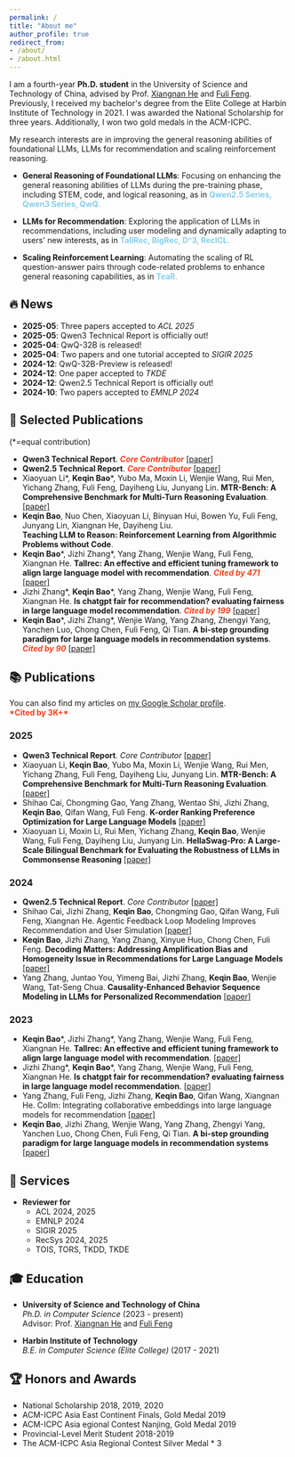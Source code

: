 ```yaml
---
permalink: /
title: "About me"
author_profile: true
redirect_from: 
- /about/
- /about.html
---
```

 
I am a fourth-year **Ph.D. student** in the University of Science and Technology of China, advised by Prof. [Xiangnan He](http://staff.ustc.edu.cn/~hexn/) and [Fuli Feng](https://fulifeng.github.io/).  Previously, I received my bachelor's degree from the Elite College at Harbin Institute of Technology in 2021. I was awarded the National Scholarship for three years. Additionally, I won two gold medals in the ACM-ICPC. 


My research interests are in improving the general reasoning abilities of foundational LLMs, LLMs for recommendation and scaling reinforcement reasoning.

- **General Reasoning of Foundational LLMs**: Focusing on enhancing the general reasoning abilities of LLMs during the pre-training phase, including STEM, code, and logical reasoning, as in <b style="color:#87CEEB">Qwen2.5 Series, Qwen3 Series, QwQ.</b>

- **LLMs for Recommendation**: Exploring the application of LLMs in recommendations, including user modeling and dynamically adapting to users' new interests, as in <b style="color:#87CEEB">TallRec, BigRec, D^3, RecICL.</b>

- **Scaling Reinforcement Learning**: Automating the scaling of RL question-answer pairs through code-related problems to enhance general reasoning capabilities, as in <b style="color:#87CEEB">TeaR.</b>


##  **🔥 News**
- **2025-05**: Three papers accepted to *ACL 2025*
- **2025-05**: Qwen3 Technical Report is officially out!
- **2025-04**: QwQ-32B is released!
- **2025-04**: Two papers and one tutorial accepted to *SIGIR 2025*
- **2024-12**: QwQ-32B-Preview is released!
- **2024-12**: One paper accepted to *TKDE*
- **2024-12**: Qwen2.5 Technical Report is officially out!
- **2024-10**: Two papers accepted to *EMNLP 2024*


## **🚀 Selected Publications**
(*=equal contribution)
- **Qwen3 Technical Report**. <b style="color:#f73d1b">*Core Contributor*</b> [[paper]](https://arxiv.org/pdf/2505.09388)
- **Qwen2.5 Technical Report**. <b style="color:#f73d1b">*Core Contributor*</b> [[paper]](https://arxiv.org/pdf/2412.15115)
- Xiaoyuan Li*, **Keqin Bao***, Yubo Ma, Moxin Li, Wenjie Wang, Rui Men, Yichang Zhang, Fuli Feng, Dayiheng Liu, Junyang Lin. **MTR-Bench: A Comprehensive Benchmark for Multi-Turn Reasoning Evaluation**. [[paper]](https://arxiv.org/pdf/2505.17123)
- **Keqin Bao**, Nuo Chen, Xiaoyuan Li, Binyuan Hui, Bowen Yu, Fuli Feng, Junyang Lin, Xiangnan He, Dayiheng Liu. 	
**Teaching LLM to Reason: Reinforcement Learning from Algorithmic Problems without Code**.
- **Keqin Bao***, Jizhi Zhang*, Yang Zhang, Wenjie Wang, Fuli Feng, Xiangnan He. **Tallrec: An effective and efficient tuning framework to align large language model with recommendation**. <b style="color:#f73d1b">*Cited by 471*</b> [[paper]](https://arxiv.org/pdf/2305.00447) 
- Jizhi Zhang*, **Keqin Bao***, Yang Zhang, Wenjie Wang, Fuli Feng, Xiangnan He. **Is chatgpt fair for recommendation? evaluating fairness in large language model recommendation**. <b style="color:#f73d1b">*Cited by 199*</b> [[paper]](https://arxiv.org/pdf/2305.07609) 
- **Keqin Bao***, Jizhi Zhang*, Wenjie Wang, Yang Zhang, Zhengyi Yang, Yanchen Luo, Chong Chen, Fuli Feng, Qi Tian. **A bi-step grounding paradigm for large language models in recommendation systems**.  <b style="color:#f73d1b">*Cited by 90*</b> [[paper]](https://arxiv.org/pdf/2308.08434) 


## **📚 Publications**
<div class="wordwrap">You can also find my articles on <a href="{{site.author.googlescholar}}">my Google Scholar profile</a>.</div>
 <b style="color:#f73d1b">*Cited by 3K+*</b> 

### 2025
- **Qwen3 Technical Report**. *Core Contributor* [[paper]](https://arxiv.org/pdf/2505.09388)
- Xiaoyuan Li, **Keqin Bao**, Yubo Ma, Moxin Li, Wenjie Wang, Rui Men, Yichang Zhang, Fuli Feng, Dayiheng Liu, Junyang Lin. **MTR-Bench: A Comprehensive Benchmark for Multi-Turn Reasoning Evaluation**. [[paper]](https://arxiv.org/pdf/2505.17123)
- Shihao Cai, Chongming Gao, Yang Zhang, Wentao Shi, Jizhi Zhang, **Keqin Bao**, Qifan Wang, Fuli Feng. **K-order Ranking Preference Optimization for Large Language Models** [[paper]]()
- Xiaoyuan Li, Moxin Li, Rui Men, Yichang Zhang, **Keqin Bao**, Wenjie Wang, Fuli Feng, Dayiheng Liu, Junyang Lin. **HellaSwag-Pro: A Large-Scale Bilingual Benchmark for Evaluating the Robustness of LLMs in Commonsense Reasoning** [[paper]](https://arxiv.org/pdf/2502.11393)

### 2024
- **Qwen2.5 Technical Report**. *Core Contributor* [[paper]](https://arxiv.org/pdf/2412.15115)
- Shihao Cai, Jizhi Zhang, **Keqin Bao**, Chongming Gao, Qifan Wang, Fuli Feng, Xiangnan He. Agentic Feedback Loop Modeling Improves Recommendation and User Simulation [[paper]](https://arxiv.org/pdf/2410.20027)
- **Keqin Bao**, Jizhi Zhang, Yang Zhang, Xinyue Huo, Chong Chen, Fuli Feng. **Decoding Matters: Addressing Amplification Bias and Homogeneity Issue in Recommendations for Large Language Models** [[paper]](https://arxiv.org/pdf/2406.14900)
- Yang Zhang, Juntao You, Yimeng Bai, Jizhi Zhang, **Keqin Bao**, Wenjie Wang, Tat-Seng Chua. **Causality-Enhanced Behavior Sequence Modeling in LLMs for Personalized Recommendation** [[paper]](https://arxiv.org/pdf/2410.22809)


### 2023
- **Keqin Bao***, Jizhi Zhang*, Yang Zhang, Wenjie Wang, Fuli Feng, Xiangnan He. **Tallrec: An effective and efficient tuning framework to align large language model with recommendation**. [[paper]](https://arxiv.org/pdf/2305.00447) 
- Jizhi Zhang*, **Keqin Bao***, Yang Zhang, Wenjie Wang, Fuli Feng, Xiangnan He. **Is chatgpt fair for recommendation? evaluating fairness in large language model recommendation**. [[paper]](https://arxiv.org/pdf/2305.07609) 
- Yang Zhang, Fuli Feng, Jizhi Zhang, **Keqin Bao**, Qifan Wang, Xiangnan He. Collm: Integrating collaborative embeddings into large language models for recommendation [[paper]](https://arxiv.org/pdf/2310.19488)
- **Keqin Bao**, Jizhi Zhang, Wenjie Wang, Yang Zhang, Zhengyi Yang, Yanchen Luo, Chong Chen, Fuli Feng, Qi Tian. **A bi-step grounding paradigm for large language models in recommendation systems** [[paper]](https://arxiv.org/pdf/2308.08434)

## **📝 Services**
- **Reviewer for**  
  - ACL 2024, 2025
  - EMNLP 2024
  - SIGIR 2025
  - RecSys 2024, 2025
  - TOIS, TORS, TKDD, TKDE


## **🎓 Education**
- **University of Science and Technology of China**  
  *Ph.D. in Computer Science* (2023 - present)  
  Advisor: Prof. [Xiangnan He](http://staff.ustc.edu.cn/~hexn/) and [Fuli Feng](https://fulifeng.github.io/)

- **Harbin Institute of Technology**  
  *B.E. in Computer Science (Elite College)* (2017 - 2021)  
 

## **🏆 Honors and Awards**
- National Scholarship 2018, 2019, 2020
- ACM-ICPC Asia East Continent Finals, Gold Medal 2019
- ACM-ICPC Asia egional Contest Nanjing, Gold Medal 2019
- Provincial-Level Merit Student 2018-2019
- The ACM-ICPC Asia Regional Contest Silver Medal * 3
